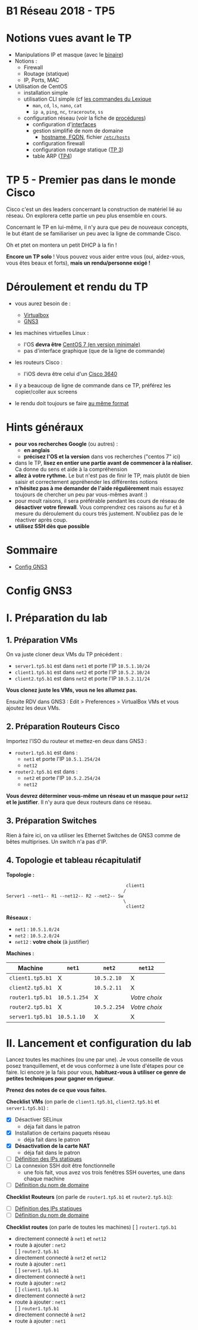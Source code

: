 # B1 Réseau 2018 - TP5

# Notions vues avant le TP

* Manipulations IP et masque (avec le [binaire](../../cours/lexique.md#binaire))
* Notions :
  * Firewall
  * Routage (statique)
  * IP, Ports, MAC
* Utilisation de CentOS
  * installation simple
  * utilisation CLI simple (cf [les commandes du Lexique](../../cours/lexique.md#commandes)
    * `man`, `cd`, `ls`, `nano`, `cat`
    * `ip a`, `ping`, `nc`, `traceroute`, `ss`
  * configuration réseau (voir la fiche de [procédures](../../cours/procedures.md))
    * configuration d'[interfaces](../../cours/lexique.md#carte-réseau-ou-interface-réseau)
    * gestion simplifié de nom de domaine
      * [hostname, FQDN](../../cours/procedures.md#changer-son-nom-de-domaine), fichier [`/etc/hosts`](../../cours/procedures.md#editer-le-fichier-hosts)
    * configuration firewall
    * configuration routage statique ([TP 3](../3/README.md))
    * table ARP ([TP4](../4/README.md)) 

# TP 5 - Premier pas dans le monde Cisco
Cisco c'est un des leaders concernant la construction de matériel lié au réseau. On explorera cette partie un peu plus ensemble en cours.  

Concernant le TP en lui-même, il n'y aura que peu de nouveaux concepts, le but étant de se familiariser un peu avec la ligne de commande Cisco.  

Oh et ptet on montera un petit DHCP à la fin !  

**Encore un TP solo** ! Vous pouvez vous aider entre vous (oui, aidez-vous, vous êtes beaux et forts), **mais un rendu/personne exigé !**

# Déroulement et rendu du TP 
* vous aurez besoin de : 
  * [Virtualbox](https://www.virtualbox.org/wiki/Downloads)
  * [GNS3](https://www.gns3.com/)

* les machines virtuelles Linux : 
  * l'OS **devra être** [CentOS 7 (en version minimale)](http://isoredirect.centos.org/centos/7/isos/x86_64/CentOS-7-x86_64-Minimal-1810.iso)
  * pas d'interface graphique (que de la ligne de commande)
  
* les routeurs Cisco :
  * l'iOS devra être celui d'un [Cisco 3640](https://drive.google.com/drive/folders/1DFe2u5tZldL_y_UYm32ZbmT0cIfgQM2p)

* il y a beaucoup de ligne de commande dans ce TP, préférez les copier/coller aux screens

* le rendu doit toujours se faire [au même format](../README.md)

# Hints généraux
* **pour vos recherches Google** (ou autres) : 
  * **en anglais**
  * **précisez l'OS et la version** dans vos recherches ("centos 7" ici)
* dans le TP, **lisez en entier une partie avant de commencer à la réaliser.** Ca donne du sens et aide à la compréhension
* **allez à votre rythme.** Le but n'est pas de finir le TP, mais plutôt de bien saisir et correctement appréhender les différentes notions
* **n'hésitez pas à me demander de l'aide régulièrement** mais essayez toujours de chercher un peu par vous-mêmes avant :)
* pour moult raisons, il sera préférable pendant les cours de réseau de **désactiver votre firewall**. Vous comprendrez ces raisons au fur et à mesure du déroulement du cours très justement. N'oubliez pas de le réactiver après coup.
* **utilisez SSH dès que possible**

# Sommaire
* [Config GNS3]()

# Config GNS3

# I. Préparation du lab
## 1. Préparation VMs
On va juste cloner deux VMs du TP précédent :
* `server1.tp5.b1` est dans `net1` et porte l'IP `10.5.1.10/24`
* `client1.tp5.b1` est dans `net2` et porte l'IP `10.5.2.10/24`
* `client2.tp5.b1` est dans `net2` et porte l'IP `10.5.2.11/24`

**Vous clonez juste les VMs, vous ne les allumez pas.**  

Ensuite RDV dans GNS3 : Edit > Preferences > VirtualBox VMs et vous ajoutez les deux VMs. 

## 2. Préparation Routeurs Cisco
Importez l'ISO du routeur et mettez-en deux dans GNS3 : 
* `router1.tp5.b1` est dans :
  * `net1` et porte l'IP `10.5.1.254/24`
  * `net12`
* `router2.tp5.b1` est dans :
  * `net2` et porte l'IP `10.5.2.254/24`
  * `net12`

**Vous devrez déterminer vous-même un réseau et un masque pour `net12` et le justifier**. Il n'y aura que deux routeurs dans ce réseau.

## 3. Préparation Switches
Rien à faire ici, on va utiliser les Ethernet Switches de GNS3 comme de bêtes multiprises. Un switch n'a pas d'IP. 

## 4. Topologie et tableau récapitulatif

**Topologie :**
```
                                             client1
                                            /
Server1 --net1-- R1 --net12-- R2 --net2-- Sw
                                            \
                                             client2
```

**Réseaux :**

* `net1` : `10.5.1.0/24`
* `net2` : `10.5.2.0/24`
* `net12` : **votre choix** (à justifier)

**Machines :**

Machine | `net1` | `net2` | `net12`
--- | --- | --- | ---
`client1.tp5.b1` | X | `10.5.2.10` | X
`client2.tp5.b1` | X | `10.5.2.11` | X
`router1.tp5.b1` | `10.5.1.254` | X | *Votre choix*
`router2.tp5.b1` | X | `10.5.2.254` | *Votre choix*
`server1.tp5.b1` | `10.5.1.10` | X | X

# II. Lancement et configuration du lab

Lancez toutes les machines (ou une par une). Je vous conseille de vous posez tranquillement, et de vous conformez à une liste d'étapes pour ce faire. Ici encore je la fais pour vous, **habituez-vous à utiliser ce genre de petites techniques pour gagner en rigueur**.  

**Prenez des notes de ce que vous faites.**  

**Checklist VMs** (on parle de `client1.tp5.b1`, `client2.tp5.b1` et `server1.tp5.b1`) :
* [X] Désactiver SELinux
  * déja fait dans le patron
* [X] Installation de certains paquets réseau
  * déja fait dans le patron
* [X] **Désactivation de la carte NAT**
  * déja fait dans le patron
* [ ] [Définition des IPs statiques](../../cours/procedures.md#définir-une-ip-statique)
* [ ] La connexion SSH doit être fonctionnelle
  * une fois fait, vous avez vos trois fenêtres SSH ouvertes, une dans chaque machine
* [ ] [Définition du nom de domaine](../../cours/procedures.md#changer-son-nom-de-domaine)

**Checklist Routeurs** (on parle de `router1.tp5.b1` et `router2.tp5.b1`):
* [ ] [Définition des IPs statiques]()
* [ ] [Définition du nom de domaine]()

**Checklist routes** (on parle de toutes les machines)
[ ] `router1.tp5.b1`  
  * directement connecté à `net1` et `net12`  
  * route à ajouter : `net2`  
[ ] `router2.tp5.b1`  
  * directement connecté à `net2` et `net12`  
  * route à ajouter : `net1`  
[ ] `server1.tp5.b1`  
  * directement connecté à `net1`  
  * route à ajouter : `net2`  
[ ] `client1.tp5.b1`  
  * directement connecté à `net2`  
  * route à ajouter : `net1`  
[ ] `router1.tp5.b1`  
  * directement connecté à `net2`  
  * route à ajouter : `net1`  

